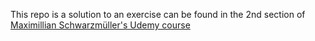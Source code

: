 This repo is a solution to an exercise can be found in the 2nd section of [Maximillian Schwarzmüller's Udemy course](https://www.udemy.com/ionic-2-the-practical-guide-to-building-ios-android-apps)
